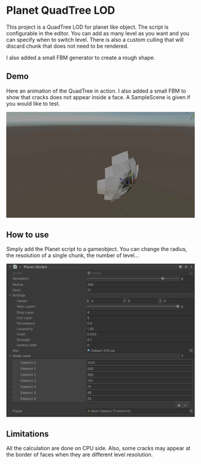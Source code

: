 # Planet QuadTree LOD

This project is a QuadTree LOD for planet like object.
The script is configurable in the editor. You can add as many level as you want and you can specify when to switch level.
There is also a custom culling that will discard chunk that does not need to be rendered.

I also added a small FBM generator to create a rough shape.

## Demo

Here an animation of the QuadTree in action. I also added a small FBM to show that cracks does not appear inside a face.
A SampleScene is given if you would like to test.

![LOD](res/lod.gif)

## How to use

Simply add the Planet script to a gameobject. You can change the radius, the resolution of a single chunk, the number of level...

![Settings](res/settings.png)

## Limitations

All the calculation are done on CPU side.
Also, some cracks may appear at the border of faces when they are different level resolution.
